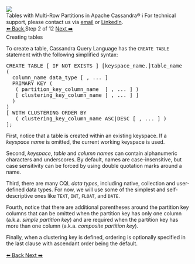 <!-- TOP -->
<div class="top">
  <img class="scenario-academy-logo" src="https://datastax-academy.github.io/katapod-shared-assets/images/ds-academy-2023.svg" />
  <div class="scenario-title-section">
    <span class="scenario-title">Tables with Multi-Row Partitions in Apache Cassandra®</span>
    <span class="scenario-subtitle">ℹ️ For technical support, please contact us via <a href="mailto:aleksandr.volochnev@datastax.com">email</a> or <a href="https://dtsx.io/aleks">LinkedIn</a>.</span>
  </div>
</div>

<!-- NAVIGATION -->
<div id="navigation-top" class="navigation-top">
 <a href='command:katapod.loadPage?[{"step":"step1-cassandra"}]'
   class="btn btn-dark navigation-top-left">⬅️ Back
 </a>
<span class="step-count"> Step 2 of 12</span>
 <a href='command:katapod.loadPage?[{"step":"step3-cassandra"}]' 
    class="btn btn-dark navigation-top-right">Next ➡️
  </a>
</div>

<!-- CONTENT -->

<div class="step-title">Creating tables</div>

To create a table, Cassandra Query Language has the `CREATE TABLE` statement with the following simplified syntax:

<pre class="non-executable-code">
CREATE TABLE [ IF NOT EXISTS ] [keyspace_name.]table_name
( 
  column_name data_type [ , ... ] 
  PRIMARY KEY ( 
   ( partition_key_column_name  [ , ... ] )
   [ clustering_key_column_name [ , ... ] ]
  )     
)
[ WITH CLUSTERING ORDER BY 
   ( clustering_key_column_name ASC|DESC [ , ... ] )
];
</pre>

First, notice that a table is created within an existing keyspace. If a *keyspace name* is omitted, the current working keyspace is used.

Second, *keyspace*, *table* and *column* *names* can contain alphanumeric characters and underscores. By default, 
names are case-insensitive, but case sensitivity can be forced by using double quotation marks around a name.

Third, there are many CQL *data types*, including native, collection and user-defined data types. For now, we will use some of the simplest and self-descriptive ones like `TEXT`, `INT`, `FLOAT`, and `DATE`.

Fourth, notice that there are additional 
parentheses around the partition key columns that can be omitted when the partition key has only one column (a.k.a. 
*simple partition key*) and are required when the partition key has more than one column (a.k.a. 
*composite partition key*). 

Finally, when a clustering key is defined, ordering is optionally specified in the last clause with ascendant order being the default. 

<!-- NAVIGATION -->
<div id="navigation-bottom" class="navigation-bottom">
 <a href='command:katapod.loadPage?[{"step":"step1-cassandra"}]'
   class="btn btn-dark navigation-bottom-left">⬅️ Back
 </a>
 <a href='command:katapod.loadPage?[{"step":"step3-cassandra"}]'
    class="btn btn-dark navigation-bottom-right">Next ➡️
  </a>
</div>
